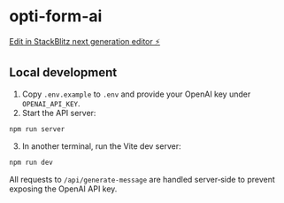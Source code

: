 # opti-form-ai

[Edit in StackBlitz next generation editor ⚡️](https://stackblitz.com/~/github.com/rotem-ziv21/opti-form-ai)

## Local development

1. Copy `.env.example` to `.env` and provide your OpenAI key under `OPENAI_API_KEY`.
2. Start the API server:

```bash
npm run server
```

3. In another terminal, run the Vite dev server:

```bash
npm run dev
```

All requests to `/api/generate-message` are handled server‑side to prevent exposing the OpenAI API key.
